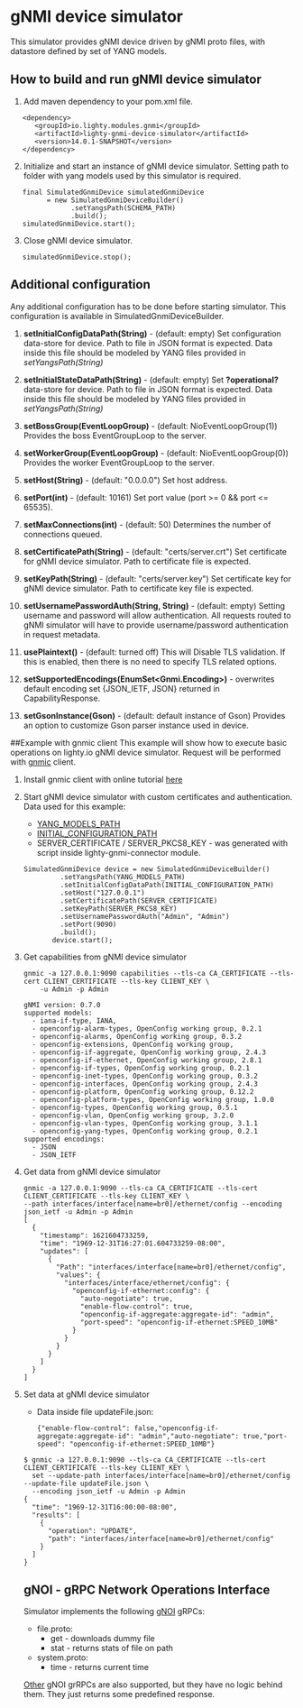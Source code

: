 # gNMI device simulator
This simulator provides gNMI device driven by gNMI proto files, with datastore defined by set of YANG models.

## How to build and run gNMI device simulator

1. Add maven dependency to your pom.xml file.
```
   <dependency>
      <groupId>io.lighty.modules.gnmi</groupId>
      <artifactId>lighty-gnmi-device-simulator</artifactId>
      <version>14.0.1-SNAPSHOT</version>
   </dependency>
```

2. Initialize and start an instance of gNMI device simulator. Setting path to folder with yang models used by this
   simulator is required.

```
   final SimulatedGnmiDevice simulatedGnmiDevice
         = new SimulatedGnmiDeviceBuilder()
               .setYangsPath(SCHEMA_PATH)
               .build();
   simulatedGnmiDevice.start();
```

3. Close gNMI device simulator.

```
   simulatedGnmiDevice.stop();
```

## Additional configuration

Any additional configuration has to be done before starting simulator. This configuration is available in
SimulatedGnmiDeviceBuilder.

1. **setInitialConfigDataPath(String)** - (default: empty) Set configuration data-store for device. Path to file
   in JSON format is expected. Data inside this file should be modeled by YANG files provided in *setYangsPath(String)*

2. **setInitialStateDataPath(String)** - (default: empty) Set **?operational?** data-store for device. Path to
   file in JSON format is expected. Data inside this file should be modeled by YANG files provided in *setYangsPath(String)*

3. **setBossGroup(EventLoopGroup)** - (default: NioEventLoopGroup(1)) Provides the boss EventGroupLoop to the server.

4. **setWorkerGroup(EventLoopGroup)** - (default: NioEventLoopGroup(0)) Provides the worker EventGroupLoop to the server.

5. **setHost(String)** - (default: "0.0.0.0") Set host address.

6. **setPort(int)** - (default: 10161) Set port value (port >= 0 && port <= 65535).

7. **setMaxConnections(int)** - (default: 50) Determines the number of connections queued.

8. **setCertificatePath(String)** - (default: "certs/server.crt") Set certificate for gNMI device simulator.
   Path to certificate file is expected.

9. **setKeyPath(String)** - (default: "certs/server.key") Set certificate key for gNMI device simulator.
   Path to certificate key file is expected.

10. **setUsernamePasswordAuth(String, String)** - (default: empty) Setting username and password will allow
   authentication. All requests routed to gNMI simulator will have to provide username/password
   authentication in request metadata.

11. **usePlaintext()** - (default: turned off) This will Disable TLS validation. If this is enabled, then there is no need
   to specify TLS related options.
   
12. **setSupportedEncodings(EnumSet<Gnmi.Encoding>)** - overwrites default encoding set {JSON_IETF, JSON} 
    returned in CapabilityResponse.

12. **setGsonInstance(Gson)** - (default: default instance of Gson)  Provides an option to customize Gson parser instance
   used in device.

##Example with gnmic client
This example will show how to execute basic operations on lighty.io gNMI device simulator. Request will be performed with
[gnmic](https://gnmic.kmrd.dev/) client.

1) Install gnmic client with online tutorial [here](https://gnmic.kmrd.dev/#installation)

2) Start gNMI device simulator with custom certificates and authentication. Data used for this example:
   - [YANG_MODELS_PATH](src/test/resources/test_schema)
   - [INITIAL_CONFIGURATION_PATH](src/test/resources/initData/config.json)
   - SERVER_CERTIFICATE / SERVER_PKCS8_KEY - was generated with script inside lighty-gnmi-connector module.
   ```
   SimulatedGnmiDevice device = new SimulatedGnmiDeviceBuilder()
            .setYangsPath(YANG_MODELS_PATH)
            .setInitialConfigDataPath(INITIAL_CONFIGURATION_PATH)
            .setHost("127.0.0.1")
            .setCertificatePath(SERVER_CERTIFICATE)
            .setKeyPath(SERVER_PKCS8_KEY)
            .setUsernamePasswordAuth("Admin", "Admin")
            .setPort(9090)
            .build();
          device.start();
   ```

3) Get capabilities from gNMI device simulator
   ```
   gnmic -a 127.0.0.1:9090 capabilities --tls-ca CA_CERTIFICATE --tls-cert CLIENT_CERTIFICATE --tls-key CLIENT_KEY \
       -u Admin -p Admin

   gNMI version: 0.7.0
   supported models:
     - iana-if-type, IANA,
     - openconfig-alarm-types, OpenConfig working group, 0.2.1
     - openconfig-alarms, OpenConfig working group, 0.3.2
     - openconfig-extensions, OpenConfig working group,
     - openconfig-if-aggregate, OpenConfig working group, 2.4.3
     - openconfig-if-ethernet, OpenConfig working group, 2.8.1
     - openconfig-if-types, OpenConfig working group, 0.2.1
     - openconfig-inet-types, OpenConfig working group, 0.3.2
     - openconfig-interfaces, OpenConfig working group, 2.4.3
     - openconfig-platform, OpenConfig working group, 0.12.2
     - openconfig-platform-types, OpenConfig working group, 1.0.0
     - openconfig-types, OpenConfig working group, 0.5.1
     - openconfig-vlan, OpenConfig working group, 3.2.0
     - openconfig-vlan-types, OpenConfig working group, 3.1.1
     - openconfig-yang-types, OpenConfig working group, 0.2.1
   supported encodings:
     - JSON
     - JSON_IETF
     ```

4) Get data from gNMI device simulator
   ```
   gnmic -a 127.0.0.1:9090 --tls-ca CA_CERTIFICATE --tls-cert CLIENT_CERTIFICATE --tls-key CLIENT_KEY \
   --path interfaces/interface[name=br0]/ethernet/config --encoding json_ietf -u Admin -p Admin
   [
     {
       "timestamp": 1621604733259,
       "time": "1969-12-31T16:27:01.604733259-08:00",
       "updates": [
         {
           "Path": "interfaces/interface[name=br0]/ethernet/config",
           "values": {
             "interfaces/interface/ethernet/config": {
               "openconfig-if-ethernet:config": {
                 "auto-negotiate": true,
                 "enable-flow-control": true,
                 "openconfig-if-aggregate:aggregate-id": "admin",
                 "port-speed": "openconfig-if-ethernet:SPEED_10MB"
               }
             }
           }
         }
       ]
     }
   ]
   ```

5) Set data at gNMI device simulator
   - Data inside file updateFile.json:
      ```
      {"enable-flow-control": false,"openconfig-if-aggregate:aggregate-id": "admin","auto-negotiate": true,"port-speed": "openconfig-if-ethernet:SPEED_10MB"}
      ```
   ```
   $ gnmic -a 127.0.0.1:9090 --tls-ca CA_CERTIFICATE --tls-cert CLIENT_CERTIFICATE --tls-key CLIENT_KEY \
     set --update-path interfaces/interface[name=br0]/ethernet/config --update-file updateFile.json \
     --encoding json_ietf -u Admin -p Admin
   {
     "time": "1969-12-31T16:00:00-08:00",
     "results": [
       {
         "operation": "UPDATE",
         "path": "interfaces/interface[name=br0]/ethernet/config"
       }
     ]
   }
   ```
   
   ## gNOI - gRPC Network Operations Interface
   Simulator implements the following [gNOI](https://github.com/openconfig/gnoi) gRPCs:
   - file.proto:
     - get - downloads dummy file
     - stat - returns stats of file on path
   - system.proto:
     - time - returns current time
   
   [Other](src/main/java/io/lighty/modules/gnmi/simulatordevice/gnoi) gNOI grRPCs are also supported, but they have no logic behind them. They just returns some predefined response.
